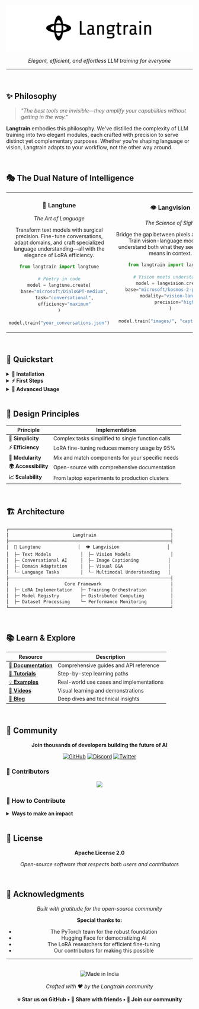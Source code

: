 <div align="center">
  <picture>
    <source media="(prefers-color-scheme: dark)" srcset="https://raw.githubusercontent.com/langtrain-ai/langtrain/main/static/langtrain-use-dark.png">
    <img alt="Langtrain" src="https://raw.githubusercontent.com/langtrain-ai/langtrain/main/static/langtrain-white.png" width="600" />
  </picture>
</div>

<p align="center">
  <em>Elegant, efficient, and effortless LLM training for everyone</em>
</p>

---

<br>

## ✨ Philosophy

> *"The best tools are invisible—they amplify your capabilities without getting in the way."*

**Langtrain** embodies this philosophy. We've distilled the complexity of LLM training into two elegant modules, each crafted with precision to serve distinct yet complementary purposes. Whether you're shaping language or vision, Langtrain adapts to your workflow, not the other way around.

<br>

## 🎭 The Dual Nature of Intelligence

<table>
<tr>
<td width="50%" align="center">

### 📝 **Langtune**
*The Art of Language*

Transform text models with surgical precision. Fine-tune conversations, adapt domains, and craft specialized language understanding—all with the elegance of LoRA efficiency.

```python
from langtrain import langtune

# Poetry in code
model = langtune.create(
    base="microsoft/DialoGPT-medium",
    task="conversational",
    efficiency="maximum"
)

model.train("your_conversations.json")
```

</td>
<td width="50%" align="center">

### 👁️ **Langvision**
*The Science of Sight*

Bridge the gap between pixels and meaning. Train vision-language models that understand both what they see and what it means in context.

```python
from langtrain import langvision

# Vision meets understanding
model = langvision.create(
    base="microsoft/kosmos-2-patch14-224",
    modality="vision-language",
    precision="high"
)

model.train("images/", "captions.json")
```

</td>
</tr>
</table>

<br>

## 🚀 Quickstart

<details>
<summary><strong>🔧 Installation</strong></summary>

```bash
# The complete experience
pip install langtrain

# Focused installations
pip install langtrain[text]     # Pure language
pip install langtrain[vision]   # Pure vision
```

</details>

<details>
<summary><strong>⚡ First Steps</strong></summary>

```python
# Your first model in three lines
import langtrain as lt

trainer = lt.create_trainer("gpt2", "your_data.json")
trainer.train()
```

</details>

<details>
<summary><strong>🎯 Advanced Usage</strong></summary>

```python
# Fine-grained control
trainer = lt.LoRATrainer(
    model="llama-7b",
    dataset="domain_specific.json",
    config=lt.LoRAConfig(
        rank=16,
        alpha=32,
        dropout=0.1
    ),
    optimization=lt.OptimizationConfig(
        learning_rate=2e-4,
        warmup_steps=100,
        scheduler="cosine"
    )
)

# Train with monitoring
trainer.train(
    epochs=3,
    callbacks=[
        lt.callbacks.EarlyStoppingCallback(),
        lt.callbacks.ModelCheckpointCallback(),
        lt.callbacks.TensorBoardCallback()
    ]
)
```

</details>

<br>

## 🎨 Design Principles

<div align="center">

| Principle | Implementation |
|-----------|----------------|
| **🎯 Simplicity** | Complex tasks simplified to single function calls |
| **⚡ Efficiency** | LoRA fine-tuning reduces memory usage by 95% |
| **🔧 Modularity** | Mix and match components for your specific needs |
| **🌍 Accessibility** | Open-source with comprehensive documentation |
| **📈 Scalability** | From laptop experiments to production clusters |

</div>

<br>

## 🏗️ Architecture

```
┌─────────────────────────────────────────────────────────────┐
│                        Langtrain                            │
├─────────────────────────────────────────────────────────────┤
│  📝 Langtune              │  👁️ Langvision                  │
│  ├─ Text Models           │  ├─ Vision Models               │
│  ├─ Conversational AI     │  ├─ Image Captioning           │
│  ├─ Domain Adaptation     │  ├─ Visual Q&A                 │
│  └─ Language Tasks        │  └─ Multimodal Understanding   │
├─────────────────────────────────────────────────────────────┤
│                     Core Framework                          │
│  ├─ LoRA Implementation   ├─ Training Orchestration         │
│  ├─ Model Registry        ├─ Distributed Computing          │
│  ├─ Dataset Processing    └─ Performance Monitoring         │
└─────────────────────────────────────────────────────────────┘
```

<br>

## 📚 Learn & Explore

<div align="center">

| Resource | Description |
|----------|-------------|
| [📖 **Documentation**](https://langtrain.ai/docs) | Comprehensive guides and API reference |
| [🎯 **Tutorials**](https://github.com/langtrain-ai/langtrain/tree/main/tutorials) | Step-by-step learning paths |
| [💡 **Examples**](https://github.com/langtrain-ai/langtrain/tree/main/examples) | Real-world use cases and implementations |
| [🎥 **Videos**](https://youtube.com/@langtrain) | Visual learning and demonstrations |
| [📝 **Blog**](https://blog.langtrain.ai) | Deep dives and technical insights |

</div>

<br>

## 🤝 Community

<div align="center">

**Join thousands of developers building the future of AI**

[![GitHub](https://img.shields.io/badge/GitHub-langtrain--ai-black?style=for-the-badge&logo=github)](https://github.com/langtrain-ai/langtrain)
[![Discord](https://img.shields.io/badge/Discord-Join%20Community-7289DA?style=for-the-badge&logo=discord)](https://discord.gg/langtrain)
[![Twitter](https://img.shields.io/badge/Twitter-@10Priteshraj-1DA1F2?style=for-the-badge&logo=twitter)](https://twitter.com/10Priteshraj)

</div>

### 🌟 Contributors

<div align="center">
<a href="https://github.com/langtrain-ai/langtrain/graphs/contributors">
  <img src="https://contrib.rocks/image?repo=langtrain-ai/langtrain" />
</a>
</div>

### 🎯 How to Contribute

<details>
<summary><strong>Ways to make an impact</strong></summary>

- **🐛 Bug Reports**: Help us identify and fix issues
- **💡 Feature Requests**: Share your ideas for improvements
- **📖 Documentation**: Improve guides and examples
- **🔧 Code Contributions**: Implement new features or optimizations
- **🎨 Design**: Enhance user experience and visual elements
- **🌍 Community**: Help others in discussions and forums

</details>

<br>

## 📄 License

<div align="center">

**Apache License 2.0**

*Open-source software that respects both users and contributors*

</div>

<br>

## 🙏 Acknowledgments

<div align="center">

*Built with gratitude for the open-source community*

**Special thanks to:**
- The PyTorch team for the robust foundation
- Hugging Face for democratizing AI
- The LoRA researchers for efficient fine-tuning
- Our contributors for making this possible

</div>

---

<br>

<div align="center">
  <img src="https://img.shields.io/badge/Made%20in-India%20🇮🇳-orange?style=for-the-badge" alt="Made in India">
  <br><br>
  <em>Crafted with ❤️ by the Langtrain community</em>
  <br><br>
  <strong>⭐ Star us on GitHub • 🔄 Share with friends • 💬 Join our community</strong>
</div>
